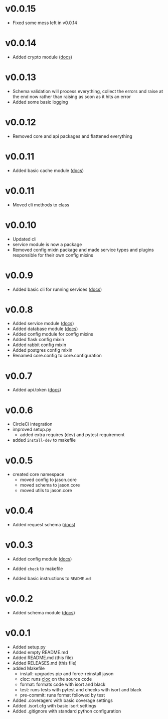 v0.0.15
===

- Fixed some mess left in v0.0.14

v0.0.14
===

- Added crypto module ([docs](./docs/crypto.md))

v0.0.13
===

- Schema validation will process everything, 
collect the errors and raise at the end now rather than raising as soon as it hits an error
- Added some basic logging

v0.0.12
===

- Removed core and api packages and flattened everything


v0.0.11
===

- Added basic cache module ([docs](./docs/cache.md))

v0.0.11
===

- Moved cli methods to class

v0.0.10
===

- Updated cli 
- service module is now a package
- Removed config mixin package and made service types and plugins responsible for their own config mixins

v0.0.9
===

- Added basic cli for running services ([docs](./docs/cli.md))

v0.0.8
===

- Added service module ([docs](./docs/service.md))
- Added database module ([docs](./docs/database.md))
- Added config module for config mixins
- Added flask config mixin
- Added rabbit config mixin
- Added postgres config mixin
- Renamed core.config to core.configuration

v0.0.7
===

- Added api.token ([docs](docs/token.md))

v0.0.6
===

- CircleCi integration
- improved setup.py
    - added extra requires (dev) and pytest requirement
- added `install-dev` to makefile

    
v0.0.5
===

- created core namespace
    - moved config to jason.core
    - moved schema to jason.core
    - moved utils to jason.core

v0.0.4
===

- Added request schema ([docs](./docs/schema.md))

v0.0.3
===

- Added config module ([docs](docs/config.md))

- Added `check` to makefile
- Added basic instructions to `README.md`

v0.0.2
===

- Added schema module ([docs](docs/schema.md))

v0.0.1
===

- Added setup.py
- Added empty README.md
- Added README.md (this file)
- Added RELEASES.md (this file)
- added Makefile
    - install: upgrades pip and force-reinstall jason
    - cloc: runs [cloc](https://github.com/AlDanial/cloc) on the source code 
    - format: formats code with isort and black
    - test:  runs tests with pytest and checks with isort and black
    - pre-commit: runs format followed by test
- Added .coveragerc with basic coverage settings
- Added .isort.cfg with basic isort settings
- Added .gitignore with standard python configuration
